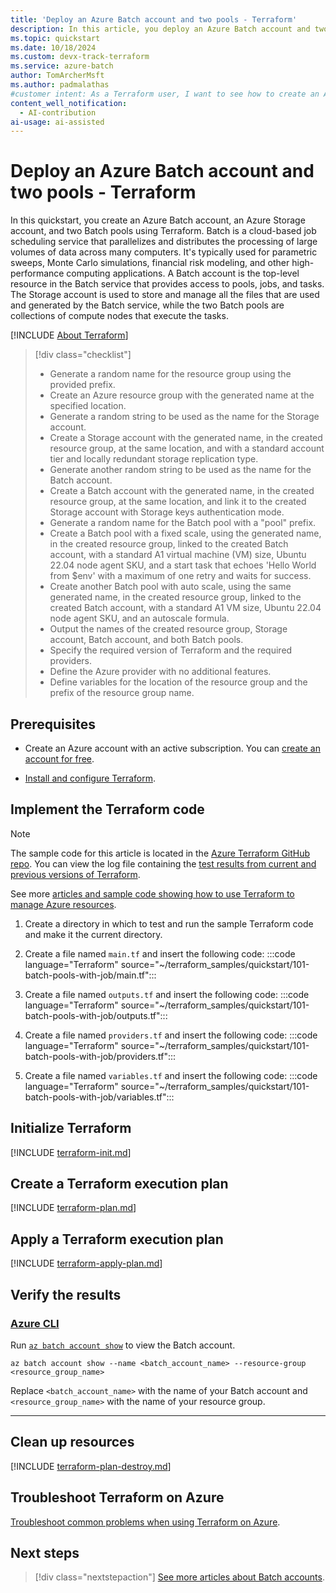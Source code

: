 ```yaml
---
title: 'Deploy an Azure Batch account and two pools - Terraform'
description: In this article, you deploy an Azure Batch account and two pools using Terraform.
ms.topic: quickstart
ms.date: 10/18/2024
ms.custom: devx-track-terraform
ms.service: azure-batch
author: TomArcherMsft
ms.author: padmalathas
#customer intent: As a Terraform user, I want to see how to create an Azure resource group, Storage account, Batch account, and two Batch pools with different scaling configurations.
content_well_notification: 
  - AI-contribution
ai-usage: ai-assisted
---
```


# Deploy an Azure Batch account and two pools - Terraform

In this quickstart, you create an Azure Batch account, an Azure Storage account, and two Batch pools using Terraform. Batch is a cloud-based job scheduling service that parallelizes and distributes the processing of large volumes of data across many computers. It's typically used for parametric sweeps, Monte Carlo simulations, financial risk modeling, and other high-performance computing applications. A Batch account is the top-level resource in the Batch service that provides access to pools, jobs, and tasks. The Storage account is used to store and manage all the files that are used and generated by the Batch service, while the two Batch pools are collections of compute nodes that execute the tasks.

[!INCLUDE [About Terraform](~/azure-dev-docs-pr/articles/terraform/includes/abstract.md)]

> [!div class="checklist"]
> * Generate a random name for the resource group using the provided prefix.
> * Create an Azure resource group with the generated name at the specified location.
> * Generate a random string to be used as the name for the Storage account.
> * Create a Storage account with the generated name, in the created resource group, at the same location, and with a standard account tier and locally redundant storage replication type.
> * Generate another random string to be used as the name for the Batch account.
> * Create a Batch account with the generated name, in the created resource group, at the same location, and link it to the created Storage account with Storage keys authentication mode.
> * Generate a random name for the Batch pool with a "pool" prefix.
> * Create a Batch pool with a fixed scale, using the generated name, in the created resource group, linked to the created Batch account, with a standard A1 virtual machine (VM) size, Ubuntu 22.04 node agent SKU, and a start task that echoes 'Hello World from $env' with a maximum of one retry and waits for success.
> * Create another Batch pool with auto scale, using the same generated name, in the created resource group, linked to the created Batch account, with a standard A1 VM size, Ubuntu 22.04 node agent SKU, and an autoscale formula.
> * Output the names of the created resource group, Storage account, Batch account, and both Batch pools.
> * Specify the required version of Terraform and the required providers.
> * Define the Azure provider with no additional features.
> * Define variables for the location of the resource group and the prefix of the resource group name.

## Prerequisites

- Create an Azure account with an active subscription. You can [create an account for free](https://azure.microsoft.com/free/?WT.mc_id=A261C142F).

- [Install and configure Terraform](/azure/developer/terraform/quickstart-configure).

## Implement the Terraform code

> [!NOTE]
> The sample code for this article is located in the [Azure Terraform GitHub repo](https://github.com/Azure/terraform/tree/master/quickstart/101-batch-pools-with-job). You can view the log file containing the [test results from current and previous versions of Terraform](https://github.com/Azure/terraform/tree/master/quickstart/101-batch-pools-with-job/TestRecord.md).
> 
> See more [articles and sample code showing how to use Terraform to manage Azure resources](/azure/terraform).

1. Create a directory in which to test and run the sample Terraform code and make it the current directory.

1. Create a file named `main.tf` and insert the following code:
:::code language="Terraform" source="~/terraform_samples/quickstart/101-batch-pools-with-job/main.tf":::

1. Create a file named `outputs.tf` and insert the following code:
:::code language="Terraform" source="~/terraform_samples/quickstart/101-batch-pools-with-job/outputs.tf":::

1. Create a file named `providers.tf` and insert the following code:
:::code language="Terraform" source="~/terraform_samples/quickstart/101-batch-pools-with-job/providers.tf":::

1. Create a file named `variables.tf` and insert the following code:
:::code language="Terraform" source="~/terraform_samples/quickstart/101-batch-pools-with-job/variables.tf":::

## Initialize Terraform

[!INCLUDE [terraform-init.md](~/azure-dev-docs-pr/articles/terraform/includes/terraform-init.md)]

## Create a Terraform execution plan

[!INCLUDE [terraform-plan.md](~/azure-dev-docs-pr/articles/terraform/includes/terraform-plan.md)]

## Apply a Terraform execution plan

[!INCLUDE [terraform-apply-plan.md](~/azure-dev-docs-pr/articles/terraform/includes/terraform-apply-plan.md)]

## Verify the results

### [Azure CLI](#tab/azure-cli)

Run [`az batch account show`](/cli/azure/batch/account#az-batch-account-show) to view the Batch account.

```azurecli
az batch account show --name <batch_account_name> --resource-group <resource_group_name>
```

Replace `<batch_account_name>` with the name of your Batch account and `<resource_group_name>` with the name of your resource group.

---

## Clean up resources

[!INCLUDE [terraform-plan-destroy.md](~/azure-dev-docs-pr/articles/terraform/includes/terraform-plan-destroy.md)]

## Troubleshoot Terraform on Azure

[Troubleshoot common problems when using Terraform on Azure](/azure/developer/terraform/troubleshoot).

## Next steps

> [!div class="nextstepaction"]
> [See more articles about Batch accounts](/search/?terms=Azure%20batch%20account%20and%20terraform).
